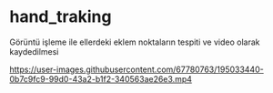 # hand_traking
Görüntü işleme ile ellerdeki eklem noktaların tespiti ve video olarak kaydedilmesi


https://user-images.githubusercontent.com/67780763/195033440-0b7c9fc9-99d0-43a2-b1f2-340563ae26e3.mp4

